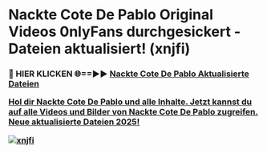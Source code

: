 # Nackte Cote De Pablo Original Videos 0nlyFans durchgesickert - Dateien aktualisiert! (xnjfi)

<h3>🔴 HIER KLICKEN 🌐==►► <a href="https://tinyurl.com/h6vf6nb8" rel="nofollow">Nackte Cote De Pablo Aktualisierte Dateien

Hol dir Nackte Cote De Pablo und alle Inhalte. Jetzt kannst du auf alle Videos und Bilder von Nackte Cote De Pablo zugreifen. Neue aktualisierte Dateien 2025!

[![xnjfi](https://i.imgur.com/sD4kR3V.gif)](https://tinyurl.com/h6vf6nb8)
